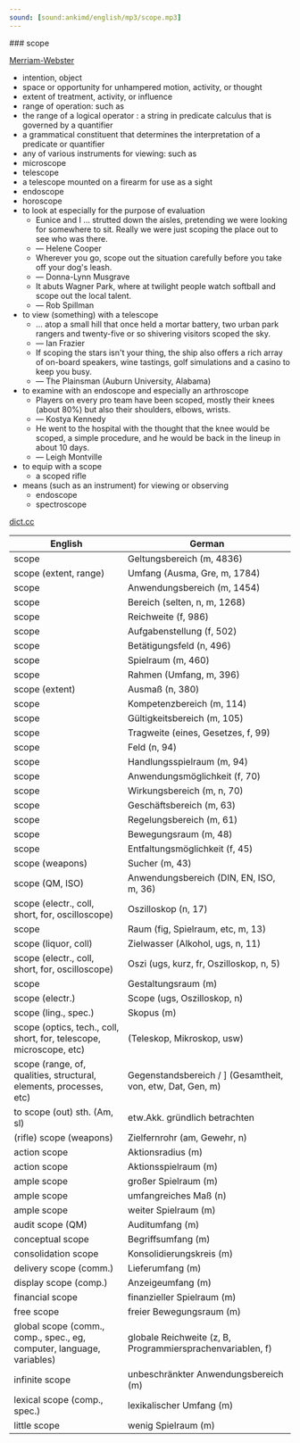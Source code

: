 ```yaml
---
sound: [sound:ankimd/english/mp3/scope.mp3]
---
```


\### scope

[Merriam-Webster](https://www.merriam-webster.com/dictionary/scope)

- intention, object
- space or opportunity for unhampered motion, activity, or thought
- extent of treatment, activity, or influence
- range of operation: such as
- the range of a logical operator : a string in predicate calculus that is governed by a quantifier
- a grammatical constituent that determines the interpretation of a predicate or quantifier
- any of various instruments for viewing: such as
- microscope
- telescope
- a telescope mounted on a firearm for use as a sight
- endoscope
- horoscope
- to look at especially for the purpose of evaluation
    - Eunice and I … strutted down the aisles, pretending we were looking for somewhere to sit. Really we were just scoping the place out to see who was there.
    - — Helene Cooper
    - Wherever you go, scope out the situation carefully before you take off your dog's leash.
    - — Donna-Lynn Musgrave
    - It abuts Wagner Park, where at twilight people watch softball and scope out the local talent.
    - — Rob Spillman
- to view (something) with a telescope
    - … atop a small hill that once held a mortar battery, two urban park rangers and twenty-five or so shivering visitors scoped the sky.
    - — Ian Frazier
    - If scoping the stars isn't your thing, the ship also offers a rich array of on-board speakers, wine tastings, golf simulations and a casino to keep you busy.
    - — The Plainsman (Auburn University, Alabama)
- to examine with an endoscope and especially an arthroscope
    - Players on every pro team have been scoped, mostly their knees (about 80%) but also their shoulders, elbows, wrists.
    - — Kostya Kennedy
    - He went to the hospital with the thought that the knee would be scoped, a simple procedure, and he would be back in the lineup in about 10 days.
    - — Leigh Montville
- to equip with a scope
    - a scoped rifle
- means (such as an instrument) for viewing or observing
    - endoscope
    - spectroscope

[dict.cc](https://www.dict.cc/scope)

| English        | German       |
| -------------- | ------------ |
| scope | Geltungsbereich (m, 4836) |
| scope (extent, range) | Umfang (Ausma, Gre, m, 1784) |
| scope | Anwendungsbereich (m, 1454) |
| scope | Bereich (selten, n, m, 1268) |
| scope | Reichweite (f, 986) |
| scope | Aufgabenstellung (f, 502) |
| scope | Betätigungsfeld (n, 496) |
| scope | Spielraum (m, 460) |
| scope | Rahmen (Umfang, m, 396) |
| scope (extent) | Ausmaß (n, 380) |
| scope | Kompetenzbereich (m, 114) |
| scope | Gültigkeitsbereich (m, 105) |
| scope | Tragweite (eines, Gesetzes, f, 99) |
| scope | Feld (n, 94) |
| scope | Handlungsspielraum (m, 94) |
| scope | Anwendungsmöglichkeit (f, 70) |
| scope | Wirkungsbereich (m, n, 70) |
| scope | Geschäftsbereich (m, 63) |
| scope | Regelungsbereich (m, 61) |
| scope | Bewegungsraum (m, 48) |
| scope | Entfaltungsmöglichkeit (f, 45) |
| scope (weapons) | Sucher (m, 43) |
| scope (QM, ISO) | Anwendungsbereich (DIN, EN, ISO, m, 36) |
| scope <O-scope> (electr., coll, short, for, oscilloscope) | Oszilloskop (n, 17) |
| scope | Raum (fig, Spielraum, etc, m, 13) |
| scope (liquor, coll) | Zielwasser (Alkohol, ugs, n, 11) |
| scope <O-scope> (electr., coll, short, for, oscilloscope) | Oszi (ugs, kurz, fr, Oszilloskop, n, 5) |
| scope | Gestaltungsraum (m) |
| scope (electr.) | Scope (ugs, Oszilloskop, n) |
| scope (ling., spec.) | Skopus (m) |
| scope (optics, tech., coll, short, for, telescope, microscope, etc) |  (Teleskop, Mikroskop, usw) |
| scope (range, of, qualities, structural, elements, processes, etc) | Gegenstandsbereich / ] (Gesamtheit, von, etw, Dat, Gen, m) |
| to scope (out) sth. (Am, sl) | etw.Akk. gründlich betrachten |
| (rifle) scope (weapons) | Zielfernrohr (am, Gewehr, n) |
| action scope | Aktionsradius (m) |
| action scope | Aktionsspielraum (m) |
| ample scope | großer Spielraum (m) |
| ample scope | umfangreiches Maß (n) |
| ample scope | weiter Spielraum (m) |
| audit scope (QM) | Auditumfang (m) |
| conceptual scope | Begriffsumfang (m) |
| consolidation scope | Konsolidierungskreis (m) |
| delivery scope (comm.) | Lieferumfang (m) |
| display scope (comp.) | Anzeigeumfang (m) |
| financial scope | finanzieller Spielraum (m) |
| free scope | freier Bewegungsraum (m) |
| global scope (comm., comp., spec., eg, computer, language, variables) | globale Reichweite (z, B, Programmiersprachenvariablen, f) |
| infinite scope | unbeschränkter Anwendungsbereich (m) |
| lexical scope (comp., spec.) | lexikalischer Umfang (m) |
| little scope | wenig Spielraum (m) |
